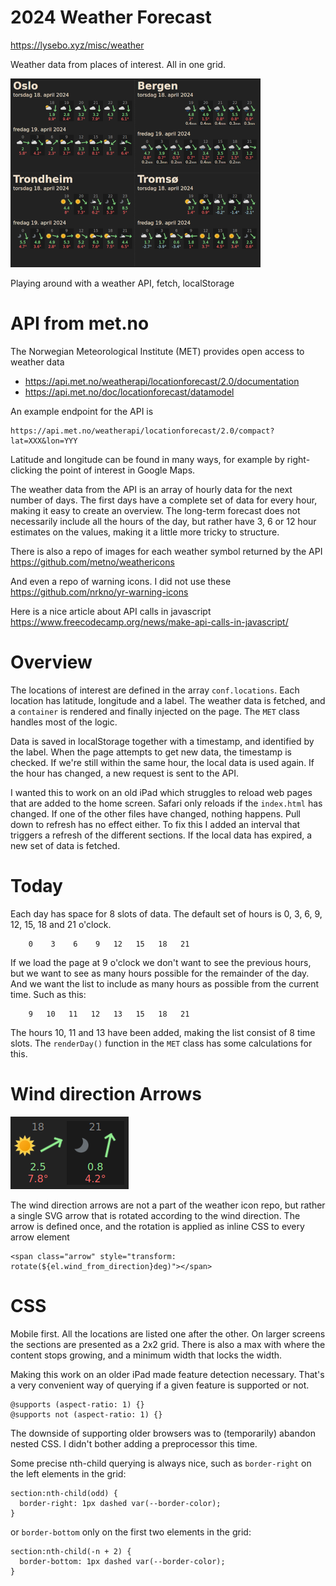 # 2024 Weather Forecast

https://lysebo.xyz/misc/weather

Weather data from places of interest. All in one grid.

![Weather grid](src/images/grid.png "Weather grid")

Playing around with a weather API, fetch, localStorage


# API from met.no

The Norwegian Meteorological Institute (MET) provides open access to weather data
- https://api.met.no/weatherapi/locationforecast/2.0/documentation
- https://api.met.no/doc/locationforecast/datamodel

An example endpoint for the API is 
```
https://api.met.no/weatherapi/locationforecast/2.0/compact?lat=XXX&lon=YYY
```

Latitude and longitude can be found in many ways, for example by right-clicking the point of interest in Google Maps.

The weather data from the API is an array of hourly data for the next number of days. The first days have a complete set of data for every hour, making it easy to create an overview. The long-term forecast does not necessarily include all the hours of the day, but rather have 3, 6 or 12 hour estimates on the values, making it a little more tricky to structure.

There is also a repo of images for each weather symbol returned by the API  
https://github.com/metno/weathericons

And even a repo of warning icons. I did not use these  
https://github.com/nrkno/yr-warning-icons

Here is a nice article about API calls in javascript  
https://www.freecodecamp.org/news/make-api-calls-in-javascript/

# Overview

The locations of interest are defined in the array `conf.locations`. Each location has latitude, longitude and a label. The weather data is fetched, and a `container` is rendered and finally injected on the page. The `MET` class handles most of the logic.

Data is saved in localStorage together with a timestamp, and identified by the label. When the page attempts to get new data, the timestamp is checked. If we're still within the same hour, the local data is used again. If the hour has changed, a new request is sent to the API.

I wanted this to work on an old iPad which struggles to reload web pages that are added to the home screen. Safari only reloads if the `index.html` has changed. If one of the other files have changed, nothing happens. Pull down to refresh has no effect either. To fix this I added an interval that triggers a refresh of the different sections. If the local data has expired, a new set of data is fetched.

# Today

Each day has space for 8 slots of data. The default set of hours is 0, 3, 6, 9, 12, 15, 18 and 21 o'clock.
```
    0    3    6    9   12   15   18   21
```

If we load the page at 9 o'clock we don't want to see the previous hours, but we want to see as many hours possible for the remainder of the day. And we want the list to include as many hours as possible from the current time. Such as this:
```
    9   10   11   12   13   15   18   21
```

The hours 10, 11 and 13 have been added, making the list consist of 8 time slots. The `renderDay()` function in the `MET` class has some calculations for this.

# Wind direction Arrows

![Arrows](src/images/arrow.png "Arrows")

The wind direction arrows are not a part of the weather icon repo, but rather a single SVG arrow that is rotated according to the wind direction. The arrow is defined once, and the rotation is applied as inline CSS to every arrow element
```
<span class="arrow" style="transform: rotate(${el.wind_from_direction}deg)"></span>
```

# CSS

Mobile first. All the locations are listed one after the other. On larger screens the sections are presented as a 2x2 grid. There is also a max with where the content stops growing, and a minimum width that locks the width.

Making this work on an older iPad made feature detection necessary. That's a very convenient way of querying if a given feature is supported or not.
```
@supports (aspect-ratio: 1) {}
@supports not (aspect-ratio: 1) {}
```

The downside of supporting older browsers was to (temporarily) abandon nested CSS. I didn't bother adding a preprocessor this time.

Some precise nth-child querying is always nice, such as `border-right` on the left elements in the grid:
```
section:nth-child(odd) {
  border-right: 1px dashed var(--border-color);
}
```
or `border-bottom` only on the first two elements in the grid:
```
section:nth-child(-n + 2) {
  border-bottom: 1px dashed var(--border-color);
}
```
